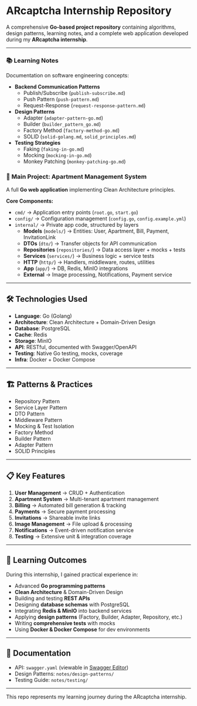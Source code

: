 # ARcaptcha Internship Repository

A comprehensive **Go-based project repository** containing algorithms, design patterns, learning notes, and a complete web application developed during my **ARcaptcha internship**.

---

### 📚 Learning Notes
Documentation on software engineering concepts:

- **Backend Communication Patterns**
  - Publish/Subscribe (`publish-subscribe.md`)
  - Push Pattern (`push-pattern.md`)
  - Request-Response (`request-response-pattern.md`)
- **Design Patterns**
  - Adapter (`adapter-pattern-go.md`)
  - Builder (`builder_pattern_go.md`)
  - Factory Method (`factory-method-go.md`)
  - SOLID (`solid-golang.md`, `solid_principles.md`)
- **Testing Strategies**
  - Faking (`faking-in-go.md`)
  - Mocking (`mocking-in-go.md`)
  - Monkey Patching (`monkey-patching-go.md`)

### 🚀 Main Project: Apartment Management System
A full **Go web application** implementing Clean Architecture principles.

**Core Components:**
- `cmd/` → Application entry points (`root.go`, `start.go`) 
- `config/` → Configuration management (`config.go`, `config.example.yml`) 
- `internal/` → Private app code, structured by layers
  - **Models** (`models/`) → Entities: User, Apartment, Bill, Payment, InvitationLink 
  - **DTOs** (`dto/`) → Transfer objects for API communication 
  - **Repositories** (`repositories/`) → Data access layer + mocks + tests 
  - **Services** (`services/`) → Business logic + service tests 
  - **HTTP** (`http/`) → Handlers, middleware, routes, utilities 
  - **App** (`app/`) → DB, Redis, MinIO integrations 
  - **External** → Image processing, Notifications, Payment service 

---

## 🛠️ Technologies Used
- **Language**: Go (Golang) 
- **Architecture**: Clean Architecture + Domain-Driven Design 
- **Database**: PostgreSQL 
- **Cache**: Redis 
- **Storage**: MinIO 
- **API**: RESTful, documented with Swagger/OpenAPI 
- **Testing**: Native Go testing, mocks, coverage 
- **Infra**: Docker + Docker Compose 

---

## 🏗️ Patterns & Practices
- Repository Pattern 
- Service Layer Pattern 
- DTO Pattern 
- Middleware Pattern 
- Mocking & Test Isolation 
- Factory Method 
- Builder Pattern 
- Adapter Pattern 
- SOLID Principles 

---

## 📋 Key Features
1. **User Management** → CRUD + Authentication 
2. **Apartment System** → Multi-tenant apartment management 
3. **Billing** → Automated bill generation & tracking 
4. **Payments** → Secure payment processing 
5. **Invitations** → Shareable invite links 
6. **Image Management** → File upload & processing 
7. **Notifications** → Event-driven notification service 
8. **Testing** → Extensive unit & integration coverage 

---

## 📖 Learning Outcomes
During this internship, I gained practical experience in:

- Advanced **Go programming patterns** 
- **Clean Architecture** & Domain-Driven Design 
- Building and testing **REST APIs** 
- Designing **database schemas** with PostgreSQL 
- Integrating **Redis & MinIO** into backend services
- Applying **design patterns** (Factory, Builder, Adapter, Repository, etc.) 
- Writing **comprehensive tests** with mocks 
- Using **Docker & Docker Compose** for dev environments 

---

## 📜 Documentation
- API: `swagger.yaml` (viewable in [Swagger Editor](https://editor.swagger.io/)) 
- Design Patterns: `notes/design-patterns/` 
- Testing Guide: `notes/testing/` 

---

This repo represents my learning journey during the ARcaptcha internship. 
